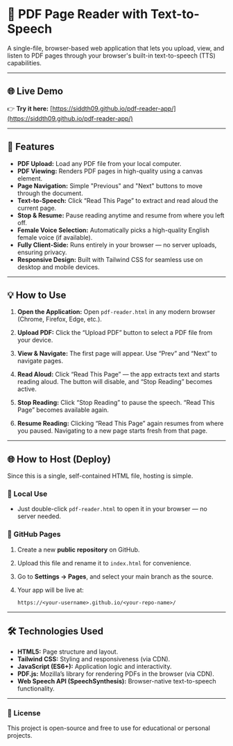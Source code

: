 # 📖 PDF Page Reader with Text-to-Speech

A single-file, browser-based web application that lets you upload, view, and listen to PDF pages through your browser's built-in text-to-speech (TTS) capabilities.

---

## 🌐 Live Demo

👉 **Try it here:** [https://siddth09.github.io/pdf-reader-app/](https://siddth09.github.io/pdf-reader-app/)

---

## 🚀 Features

* **PDF Upload:** Load any PDF file from your local computer.
* **PDF Viewing:** Renders PDF pages in high-quality using a canvas element.
* **Page Navigation:** Simple "Previous" and "Next" buttons to move through the document.
* **Text-to-Speech:** Click “Read This Page” to extract and read aloud the current page.
* **Stop & Resume:** Pause reading anytime and resume from where you left off.
* **Female Voice Selection:** Automatically picks a high-quality English female voice (if available).
* **Fully Client-Side:** Runs entirely in your browser — no server uploads, ensuring privacy.
* **Responsive Design:** Built with Tailwind CSS for seamless use on desktop and mobile devices.

---

## 💡 How to Use

1. **Open the Application:**
   Open `pdf-reader.html` in any modern browser (Chrome, Firefox, Edge, etc.).

2. **Upload PDF:**
   Click the “Upload PDF” button to select a PDF file from your device.

3. **View & Navigate:**
   The first page will appear. Use “Prev” and “Next” to navigate pages.

4. **Read Aloud:**
   Click “Read This Page” — the app extracts text and starts reading aloud.
   The button will disable, and “Stop Reading” becomes active.

5. **Stop Reading:**
   Click “Stop Reading” to pause the speech. “Read This Page” becomes available again.

6. **Resume Reading:**
   Clicking “Read This Page” again resumes from where you paused.
   Navigating to a new page starts fresh from that page.

---

## 🌐 How to Host (Deploy)

Since this is a single, self-contained HTML file, hosting is simple.

### 🔹 Local Use

* Just double-click `pdf-reader.html` to open it in your browser — no server needed.

### 🔹 GitHub Pages

1. Create a new **public repository** on GitHub.
2. Upload this file and rename it to `index.html` for convenience.
3. Go to **Settings → Pages**, and select your main branch as the source.
4. Your app will be live at:

   ```
   https://<your-username>.github.io/<your-repo-name>/
   ```

---

## 🛠️ Technologies Used

* **HTML5:** Page structure and layout.
* **Tailwind CSS:** Styling and responsiveness (via CDN).
* **JavaScript (ES6+):** Application logic and interactivity.
* **PDF.js:** Mozilla’s library for rendering PDFs in the browser (via CDN).
* **Web Speech API (SpeechSynthesis):** Browser-native text-to-speech functionality.

---

### 📜 License

This project is open-source and free to use for educational or personal projects.

